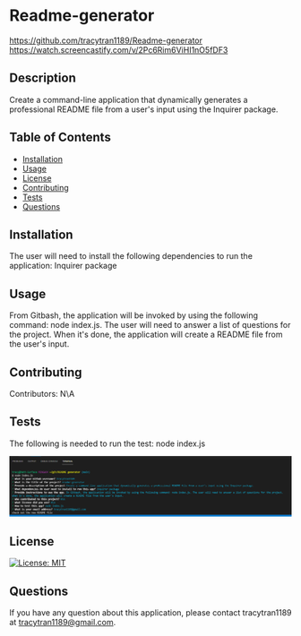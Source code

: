 
  # Readme-generator
  https://github.com/tracytran1189/Readme-generator
  https://watch.screencastify.com/v/2Pc6Rim6ViHI1nO5fDF3

  ## Description
  Create a command-line application that dynamically generates a professional README file from a user's input using the Inquirer package. 

  ## Table of Contents
  * [Installation](#installation)
  * [Usage](#usage)
  * [License](#license)
  * [Contributing](#contributing)
  * [Tests](#tests)
  * [Questions](#questions)
  
  ## Installation
  The user will need to install the following dependencies to run the application: Inquirer package

  ## Usage
  From Gitbash, the application will be invoked by using the following command: node index.js. The user will need to answer a list of questions for the project. When it's done, the application will create a README file from the user's input. 
  
  ## Contributing
  Contributors: N\A

  ## Tests
  The following is needed to run the test: node index.js

  ![alt text](assets/images/screenshot.png)

  ## License
  [![License: MIT](https://img.shields.io/badge/License-MIT-yellow.svg)](https://opensource.org/licenses/MIT)

  ## Questions
  If you have any question about this application, please contact tracytran1189 at tracytran1189@gmail.com. 

